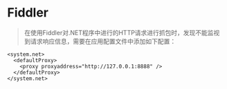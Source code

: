 
Fiddler
=======

> 在使用Fiddler对.NET程序中进行的HTTP请求进行抓包时，发现不能监视到请求响应信息，需要在应用配置文件中添加如下配置：

```
<system.net>
  <defaultProxy>
    <proxy proxyaddress="http://127.0.0.1:8888" />      
  </defaultProxy>
</system.net>
```